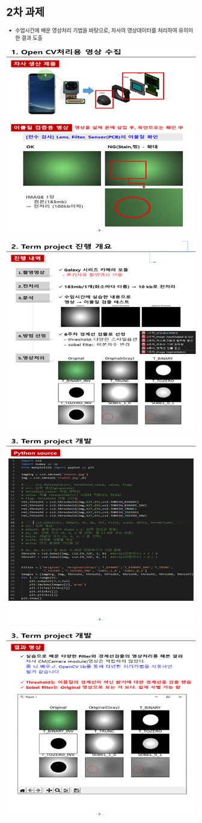 # 2차 과제
 - 수업시간에 배운 영상처리 기법을 바탕으로, 자사의 영상데이터를 처리하여 유의미한 결과 도출
 
<p> <img src="https://github.com/ByeongKeun/Industrial-AI/blob/master/images/2021_2_vision_no2_01.PNG" border="0" width="900" height="500"> </p>
<p> <img src="https://github.com/ByeongKeun/Industrial-AI/blob/master/images/2021_2_vision_no2_02.PNG" border="0" width="900" height="500"> </p>
<p> <img src="https://github.com/ByeongKeun/Industrial-AI/blob/master/images/2021_2_vision_no2_03.PNG" border="0" width="900" height="500"> </p>
<p> <img src="https://github.com/ByeongKeun/Industrial-AI/blob/master/images/2021_2_vision_no2_04.PNG" border="0" width="900" height="500"> </p>
